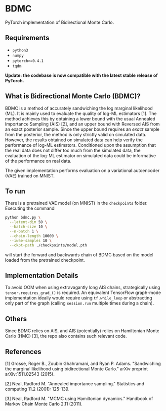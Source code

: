 # BDMC
PyTorch implementation of Bidirectional Monte Carlo.

## Requirements
* `python3`
* `numpy`
* `pytorch>=0.4.1`
* `tqdm`

**Update: the codebase is now compatible with the latest stable release of PyTorch.**

## What is Bidirectional Monte Carlo (BDMC)?
BDMC is a method of accurately sandwiching the log marginal likelihood (ML). It is mainly used to evaluate the quality of log-ML estimators [1]. The method achieves this by obtaining a lower bound with the usual Annealed Importance Sampling (AIS) [2], and an upper bound with Reversed AIS from an exact posterior sample. Since the upper bound requires an *exact* sample from the posterior, the method is only strictly valid on simulated data. However, the results obtained on simulated data can help verify the performance of log-ML estimators. Conditioned upon the assumption that the real data does not differ too much from the simulated data, the evaluation of the log-ML estimator on simulated data could be informative of the performance on real data.

The given implementation performs evaluation on a variational autoencoder (VAE) trained on MNIST. 

## To run
There is a pretrained VAE model (on MNIST) in the `checkpoints` folder. Executing the command
```bash
python bdmc.py \
  --latent-dim 50 \
  --batch-size 10 \
  --n-batch 1 \
  --chain-length 10000 \
  --iwae-samples 10 \
  --ckpt-path ./checkpoints/model.pth
```
will start the forward and backwards chain of BDMC based on the model loaded from the pretrained checkpoint.

## Implementation Details
To avoid OOM when using extravagantly long AIS chains, strategically using `tensor.requires_grad_()` is required. An equivalent TensorFlow graph-mode implementation ideally would require using `tf.while_loop` or abstracting only part of the graph (calling `session.run` multiple times during a chain).

## Others
Since BDMC relies on AIS, and AIS (potentially) relies on Hamiltonian Monte Carlo (HMC) [3], the repo also contains such relevant code. 

## References
[1] Grosse, Roger B., Zoubin Ghahramani, and Ryan P. Adams. "Sandwiching the marginal likelihood using bidirectional Monte Carlo." arXiv preprint arXiv:1511.02543 (2015).

[2] Neal, Radford M. "Annealed importance sampling." Statistics and computing 11.2 (2001): 125-139.

[3] Neal, Radford M. "MCMC using Hamiltonian dynamics." Handbook of Markov Chain Monte Carlo 2.11 (2011).
